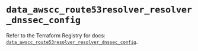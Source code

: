 # `data_awscc_route53resolver_resolver_dnssec_config`

Refer to the Terraform Registry for docs: [`data_awscc_route53resolver_resolver_dnssec_config`](https://registry.terraform.io/providers/hashicorp/awscc/0.70.0/docs/data-sources/route53resolver_resolver_dnssec_config).
